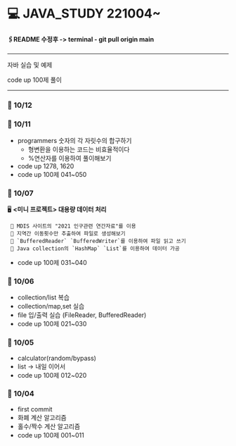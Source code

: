 # 💻 JAVA_STUDY 221004~
#### 🖇README 수정후 -> terminal - git pull origin main 

---
자바 실습 및 예제

code up 100제 풀이 

---
### 📌 10/12


### 📌 10/11
- programmers 숫자의 각 자릿수의 합구하기
     - 형변환을 이용하는 코드는 비효율적이다
     - %연산자를 이용하여 풀이해보기
- code up 1278, 1620
- code up 100제 041~050

### 📌 10/07
🖥  __<미니 프로젝트> 대용량 데이터 처리__


     🔹 MDIS 사이트의 "2021 인구관련 연간자료"를 이용
     🔹 지역간 이동횟수만 추출하여 파일로 생성해보기
     🔹 `BufferedReader` `BufferedWriter`를 이용하여 파일 읽고 쓰기
     🔹 Java collection의 `HashMap` `List`를 이용하여 데이터 가공 
- code up 100제 031~040

### 📌 10/06
- collection/list 복습 
- collection/map,set 실습
- file 입/출력 실습 (FileReader, BufferedReader)
- code up 100제 021~030

### 📌 10/05
- calculator(random/bypass)
- list -> 내일 이어서
- code up 100제 012~020

### 📌 10/04

- first commit
- 화폐 계산 알고리즘
- 홀수/짝수 계산 알고리즘
- code up 100제 001~011






